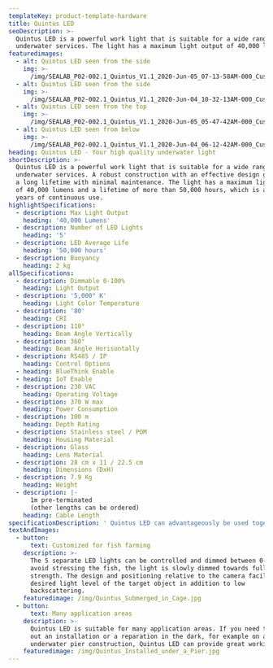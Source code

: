 ```yaml
---
templateKey: product-template-hardware
title: Quintus LED
seoDescription: >-
  Quintus LED is a powerful work light that is suitable for a wide range of
  underwater services. The light has a maximum light output of 40,000 lumens.
featuredimages:
  - alt: Quintus LED seen from the side
    img: >-
      /img/SEALAB_P02-002.1_Quintus_V1.1_2020-Jun-05_07-13-58AM-000_CustomizedView6616039714.png
  - alt: Quintus LED seen from the side
    img: >-
      /img/SEALAB_P02-002.1_Quintus_V1.1_2020-Jun-04_10-32-13AM-000_CustomizedView6575548171.png
  - alt: Quintus LED seen from the top
    img: >-
      /img/SEALAB_P02-002.1_Quintus_V1.1_2020-Jun-05_05-47-42AM-000_CustomizedView10220836198.png
  - alt: Quintus LED seen from below
    img: >-
      /img/SEALAB_P02-002.1_Quintus_V1.1_2020-Jun-04_06-12-42AM-000_CustomizedView3339076685.png
heading: Quintus LED - Your high quality underwater light
shortDescription: >-
  Quintus LED is a powerful work light that is suitable for a wide range of
  underwater services. A robust construction with an effective design guarantees
  a long lifetime with minimal maintenance. The light has a maximum light output
  of 40,000 lumens and a lifetime of more than 50,000 hours, which is about 5
  years of continuous use. 
highlightSpecifications:
  - description: Max Light Output
    heading: '40,000 Lumens'
  - description: Number of LED Lights
    heading: '5'
  - description: LED Average Life
    heading: '50,000 hours'
  - description: Buoyancy
    heading: 2 kg
allSpecifications:
  - description: Dimmable 0-100%
    heading: Light Output
  - description: '5,000° K'
    heading: Light Color Temperature
  - description: '80'
    heading: CRI
  - description: 110°
    heading: Beam Angle Vertically
  - description: 360°
    heading: Beam Angle Horisontally
  - description: RS485 / IP
    heading: Control Options
  - heading: BlueThink Enable
  - heading: IoT Enable
  - description: 230 VAC
    heading: Operating Voltage
  - description: 370 W max
    heading: Power Consumption
  - description: 100 m
    heading: Depth Rating
  - description: Stainless steel / POM
    heading: Housing Material
  - description: Glass
    heading: Lens Material
  - description: 28 cm x 11 / 22.5 cm
    heading: Dimensions (DxH)
  - description: 7.9 Kg
    heading: Weight
  - description: |-
      1m pre-terminated
      (other lengths can be ordered)
    heading: Cable Length
specificationDescription: ' Quintus LED can advantageously be used together with our underwater camera, sCAM. Together they make it possible to get exceptionally good night pictures below the surface. Clear and colourful images that far exceed what you can see with the naked eye. Images that are well suited for AI applications.'
textAndImages:
  - button:
      text: Customized for fish farming
    description: >-
      The 5 separate LED lights can be controlled and dimmed between 0-100%. To
      avoid stressing the fish, the light is slowly dimmed towards full
      strength. The design and positioning relative to the camera facilitate the
      desired light level of the target object in addition to low
      backscattering.
    featuredimage: /img/Quintus_Submerged_in_Cage.jpg
  - button:
      text: Many application areas
    description: >-
      Quintus LED is suitable for many application areas. If you need to carry
      out an installation or a reparation in the dark, for example on an
      underwater pier construction, Quintus LED can provide great working light.
    featuredimage: /img/Quintus_Installed_under_a_Pier.jpg
---
```

 
